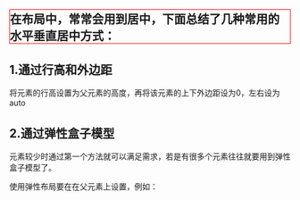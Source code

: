 <h2 style = "border:1px solid #f00;">在布局中，常常会用到居中，下面总结了几种常用的水平垂直居中方式：</h2>
<h2>1.通过行高和外边距</h2>
<p>将元素的行高设置为父元素的高度，再将该元素的上下外边距设为0，左右设为auto</p>
<h2>2.通过弹性盒子模型</h2>
<p>元素较少时通过第一个方法就可以满足需求，若是有很多个元素往往就要用到弹性盒子模型了。</p>
<p>使用弹性布局要在在父元素上设置，例如：</p>
